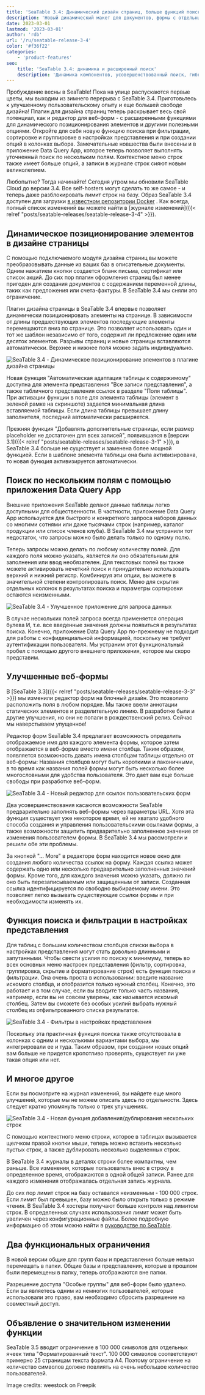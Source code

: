 ```yaml
---
title: 'SeaTable 3.4: Динамический дизайн страниц, больше функций поиска и улучшенные веб-формы'
description: 'Новый динамический макет для документов, формы с отдельными именами и автозаполнением, улучшенный поиск по спискам и полям, app для поиска по множеству колонок, доработки меню и логов строк – максимум гибкости и производительности в команде, любых задачах и процессах.'
date: 2023-03-01
lastmod: '2023-03-01'
author: 'rdb'
url: '/ru/seatable-release-3-4'
color: '#f36f22'
categories:
    - 'product-features'
seo:
    title: 'SeaTable 3.4: динамика и расширенный поиск'
    description: 'Динамика компонентов, усовершенствованный поиск, гибкие формы – всё новое в SeaTable 3.4!'
---
```


Пробуждение весны в SeaTable! Пока на улице распускаются первые цветы, мы выходим из зимнего перерыва с SeaTable 3.4. Приготовьтесь к улучшенному пользовательскому опыту и еще большей свободе дизайна! Плагин для дизайна страниц теперь раскрывает весь свой потенциал, как и редактор для веб-форм - с расширенными функциями для динамического позиционирования элементов и другими полезными опциями. Откройте для себя новую функцию поиска при фильтрации, сортировке и группировке в настройках представления и при создании опций в колонках выбора. Замечательные новшества были внесены и в приложение Data Query App, которое теперь позволяет выполнять уточненный поиск по нескольким полям. Контекстное меню строк также имеет больше опций, а записи в журнале строк сияют новым великолепием.

Любопытно? Тогда начинайте! Сегодня утром мы обновили SeaTable Cloud до версии 3.4. Все self-hosters могут сделать то же самое - и теперь даже разблокировать лимит строк на базу. Образ SeaTable 3.4 доступен для загрузки [в известном репозитории Docker](https://hub.docker.com/r/seatable/seatable-enterprise) . Как всегда, полный список изменений вы можете найти в [журнале изменений]({{< relref "posts/seatable-releases/seatable-release-3-4" >}}).

## Динамическое позиционирование элементов в дизайне страницы

С помощью подключаемого модуля дизайна страниц вы можете преобразовывать данные из ваших баз в описательные документы. Одним нажатием кнопки создается бланк письма, сертификат или список акций. До сих пор плагин оформления страниц был менее пригоден для создания документов с содержанием переменной длины, таких как предложения или счета-фактуры. В SeaTable 3.4 мы сняли это ограничение.

Плагин дизайна страницы в SeaTable 3.4 впервые позволяет динамически позиционировать элементы на странице. В зависимости от длины предшествующих элементов последующие элементы перемещаются вниз по странице. Это позволяет использовать один и тот же шаблон независимо от того, содержит ли предложение один или десяток элементов. Разрывы страниц и новые страницы вставляются автоматически. Верхнее и нижнее поля можно задать индивидуально.

![SeaTable 3.4 - Динамическое позиционирование элементов в плагине дизайна страницы](SeaTable-3.4-DynamicPositioningElements.png)

Новая функция "Автоматическая адаптация таблицы к содержимому" доступна для элемента представления "Все записи представления", а также табличного представления ссылок в разделе "Поля таблицы". При активации функции в поле для элемента таблицы (элемент в зеленой рамке на скриншоте) задается минимальная длина вставляемой таблицы. Если длина таблицы превышает длину заполнителя, последний автоматически расширяется.

Прежняя функция "Добавлять дополнительные страницы, если размер placeholder не достаточен для всех записей", появившаяся в [версии 3.1]({{< relref "posts/seatable-releases/seatable-release-3-1" >}}), в SeaTable 3.4 больше не существует и заменена более мощной функцией. Если в шаблоне элемента таблицы она была активизирована, то новая функция активизируется автоматически.

## Поиск по нескольким полям с помощью приложения Data Query App

Внешние приложения SeaTable делают данные таблицы легко доступными для общественности. В частности, приложение Data Query App используется для быстрого и конкретного запроса наборов данных со многими сотнями или даже тысячами строк (например, каталог продукции или список членов клуба). В SeaTable 3.4 мы устранили тот недостаток, что запросы можно было делать только по одному полю.

Теперь запросы можно делать по любому количеству полей. Для каждого поля можно указать, является ли оно обязательным для заполнения или ввод необязателен. Для текстовых полей вы также можете активировать нечеткий поиск и принудительно использовать верхний и нижний регистр. Комбинируя эти опции, вы можете в значительной степени контролировать поиск. Меню для скрытия отдельных колонок в результатах поиска и параметры сортировки остаются неизменными.

![SeaTable 3.4 - Улучшенное приложение для запроса данных](SeaTable-3.4-DataQueryApp.png)

В случае нескольких полей запроса всегда применяется операция булева И, т.е. все введенные значения должны появиться в результатах поиска. Конечно, приложение Data Query App по-прежнему не подходит для работы с конфиденциальной информацией, поскольку не требует аутентификации пользователя. Мы устраним этот функциональный пробел с помощью другого внешнего приложения, которое мы скоро представим.

## Улучшенные веб-формы

В [SeaTable 3.3]({{< relref "posts/seatable-releases/seatable-release-3-3" >}}) мы изменили редактор форм на блочный дизайн. Это позволило расположить поля в любом порядке. Мы также ввели аннотации статических элементов и разделительную линию. В разработке были и другие улучшения, но они не попали в рождественский релиз. Сейчас мы наверстываем упущенное!

Редактор форм SeaTable 3.4 предлагает возможность определить отображаемое имя для каждого элемента формы, которое затем отображается в веб-форме вместо имени столбца. Таким образом, появляется возможность давать имена столбцам таблицы отдельно от веб-формы: Названия столбцов могут быть короткими и лаконичными, в то время как названия полей формы могут быть несколько более многословными для удобства пользователя. Это дает вам еще больше свободы при разработке веб-форм.

![SeaTable 3.4 - Новый редактор для ссылок пользовательских форм](SeaTable-3.4-FormLinkEditor.png)

Два усовершенствования касаются возможности SeaTable предварительно заполнять веб-формы через параметры URL. Хотя эта функция существует уже некоторое время, ей не хватало удобного способа создания и управления пользовательскими ссылками формы, а также возможности защитить предварительно заполненное значение от изменения пользователем формы. В SeaTable 3.4 мы рассмотрели и решили обе эти проблемы.

За кнопкой "... More" в редакторе форм находится новое окно для создания любого количества ссылок на форму. Каждая ссылка может содержать одно или несколько предварительно заполненных значений формы. Кроме того, для каждого значения можно указать, должно ли оно быть перезаписываемым или защищенным от записи. Созданная ссылка идентифицируется по свободно выбираемому имени. Это позволяет легко вызывать существующие ссылки формы и при необходимости изменять их.

## Функция поиска и фильтрации в настройках представления

Для таблиц с большим количеством столбцов списки выбора в настройках представления могут стать довольно длинными и запутанными. Чтобы свести усилия по поиску к минимуму, теперь во всех основных меню настроек представления (фильтр, сортировка, группировка, скрытие и форматирование строк) есть функция поиска и фильтрации. Она очень проста в использовании: введите название искомого столбца, и отобразится только нужный столбец. Конечно, это работает и в том случае, если вы вводите только часть названия, например, если вы не совсем уверены, как называется искомый столбец. Затем вы сможете без особых усилий выбрать нужный столбец из отфильтрованного списка результатов.

![SeaTable 3.4 - Фильтры в настройках представления](SeaTable-3.4-FilterInViewSettings.png)

Поскольку эта практичная функция поиска также отсутствовала в колонках с одним и несколькими вариантами выбора, мы интегрировали ее и туда. Таким образом, при создании новых опций вам больше не придется кропотливо проверять, существует ли уже такая опция или нет.

## И многое другое

Если вы посмотрите на журнал изменений, вы найдете еще много улучшений, которые мы не можем описать здесь по отдельности. Здесь следует кратко упомянуть только о трех улучшениях.

![SeaTable 3.4 - Новая функция добавления/дублирования нескольких строк](SeaTable-3.4-AddMultipleRows.png)

С помощью контекстного меню строки, которое в таблицах вызывается щелчком правой кнопки мыши, теперь можно вставить несколько пустых строк, а также дублировать несколько выделенных строк.

В SeaTable 3.4 журналы в деталях строки более компактны, чем раньше. Все изменения, которые пользователь внес в строку в определенное время, отображаются в одной общей записи. Ранее для каждого изменения отображалась отдельная запись журнала.

До сих пор лимит строк на базу оставался неизменным - 100 000 строк. Если лимит был превышен, базу можно было открыть только в режиме чтения. В SeaTable 3.4 хостеры получают больше контроля над лимитом строк. В определенных случаях использования лимит может быть увеличен через конфигурационные файлы. Более подробную информацию об этом можно найти в [руководстве по SeaTable](https://manual.seatable.io/config/base_rows_limit/).

## Два функциональных ограничения

В новой версии общие для групп базы и представления больше нельзя перемещать в папки. Общие базы и представления, которые в прошлом были перемещены в папку, теперь отображаются вне папки.

Разрешение доступа "Особые группы" для веб-форм было удалено. Если вы являетесь одним из немногих пользователей, которые использовали это право, вам необходимо сбросить разрешение на совместный доступ.

## Объявление о значительном изменении функции

SeaTable 3.5 вводит ограничение в 100 000 символов для отдельных ячеек типа "Форматированный текст". 100 000 символов соответствуют примерно 25 страницам текста формата A4. Поэтому ограничение на количество символов должно повлиять на очень небольшое количество пользователей.

Image credits: weestock on Freepik
